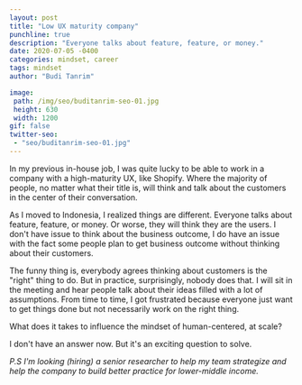 ```yaml
---
layout: post
title: "Low UX maturity company"
punchline: true
description: "Everyone talks about feature, feature, or money."
date: 2020-07-05 -0400
categories: mindset, career
tags: mindset
author: "Budi Tanrim"

image:
 path: /img/seo/buditanrim-seo-01.jpg
 height: 630
 width: 1200
gif: false
twitter-seo: 
 - "seo/buditanrim-seo-01.jpg"
---
```


In my previous in-house job, I was quite lucky to be able to work in a company with a high-maturity UX, like Shopify. Where the majority of people, no matter what their title is, will think and talk about the customers in the center of their conversation. 

As I moved to Indonesia, I realized things are different. Everyone talks about feature, feature, or money. Or worse, they will think they are the users. I don't have issue to think about the business outcome, I do have an issue with the fact some people plan to get business outcome without thinking about their customers. 

The funny thing is, everybody agrees thinking about customers is the "right" thing to do. But in practice, surprisingly, nobody does that. I will sit in the meeting and hear people talk about their ideas filled with a lot of assumptions. From time to time, I got frustrated because everyone just want to get things done but not necessarily work on the right thing.

What does it takes to influence the mindset of human-centered, at scale? 

I don't have an answer now. But it's an exciting question to solve. 

*P.S I'm looking (hiring) a senior researcher to help my team strategize and help the company to build better practice for lower-middle income.*